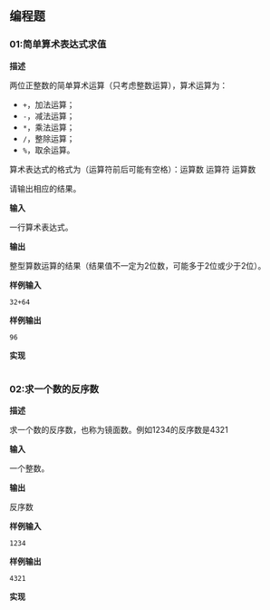 ## 编程题

### 01:简单算术表达式求值

**描述**

两位正整数的简单算术运算（只考虑整数运算），算术运算为：

+ `+`，加法运算；
+ `-`，减法运算；
+ `*`，乘法运算；
+ `/`，整除运算；
+ `%`，取余运算。

算术表达式的格式为（运算符前后可能有空格）：运算数 运算符 运算数

请输出相应的结果。

**输入**

一行算术表达式。

**输出**

整型算数运算的结果（结果值不一定为2位数，可能多于2位或少于2位）。

**样例输入**

```
32+64
```

**样例输出**

```
96
```

**实现**

```cpp


```



### 02:求一个数的反序数

**描述**

求一个数的反序数，也称为镜面数。例如1234的反序数是4321

**输入**

一个整数。

**输出**

反序数

**样例输入**

```
1234
```

**样例输出**

```
4321
```

**实现**

```cpp

```

